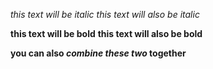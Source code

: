 _this text will be italic_
*this text will also be italic*

**this text will be bold**
__this text will also be bold__

__you can also _combine these two_ together__
